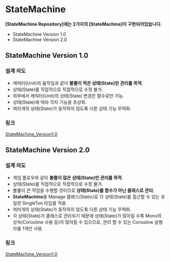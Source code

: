 # StateMachine

**[StateMachine Repository]에는 2가지의 [StateMachine]이 구현되어있습니다.**

- StateMachine Version 1.0
- StateMachine Version 2.0

## StateMachine Version 1.0
 
### 설계 의도

- 캐릭터(Unit)의 움직임과 같이 **볼륨이 적은 상태(State)만 관리를 목적**.
- 상태(State)를 직접적으로 직접적으로 수정 불가.
- 외부에서 캐릭터(Unit)의 상태(State) 변경은 함수로만 가능.
- 상태(State)에 따라 각자 기능을 추상화.
- 여러개의 상태(State)가 동작하지 않도록 다른 상태 기능 무력화.

### 링크
[StateMachine_Version1.0](./StateMachine_Version1.0.md)

## StateMachine Version 2.0
 
### 설계 의도

- 게임 플로우와 같이 **볼륨이 많은 상태(State)만 관리를 목적**.
- 상태(State)를 직접적으로 직접적으로 수정 불가.
- 볼륨이 큰 작업을 수행할 것이므로 **상태(State)를 함수가 아닌 클래스로 관리**.
- **StateMachine**을 Manage 클래스(Static)로 각 상태(State)를 접근할 수 있는 유일한 SingleTon 타입를 적용.
- 여러개의 상태(State)가 동작하지 않도록 다른 상태 기능 무력화.
- 각 상태(State)가 클래스로 관리되기 때문에 상태(State)가 많아질 수록 Mono의 상속(Coroutine 사용 등)이 많아질 수 있으므로, 관리 할 수 있는 Coroutine 실행자를 1개만 사용. 

### 링크
[StateMachine_Version1.0](./StateMachine_Version2.0.md)
